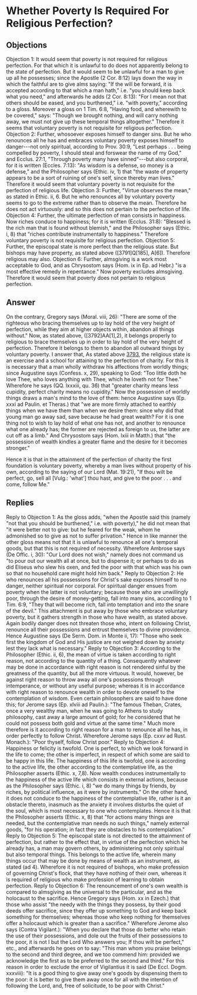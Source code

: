 # Whether Poverty Is Required For Religious Perfection?
## Objections
Objection 1: It would seem that poverty is not required for religious perfection. For that which it is unlawful to do does not apparently belong to the state of perfection. But it would seem to be unlawful for a man to give up all he possesses; since the Apostle (2 Cor. 8:12) lays down the way in which the faithful are to give alms saying: "If the will be forward, it is accepted according to that which a man hath," i.e. "you should keep back what you need," and afterwards he adds (2 Cor. 8:13): "For I mean not that others should be eased, and you burthened," i.e. "with poverty," according to a gloss. Moreover a gloss on 1 Tim. 6:8, "Having food, and wherewith to be covered," says: "Though we brought nothing, and will carry nothing away, we must not give up these temporal things altogether." Therefore it seems that voluntary poverty is not requisite for religious perfection.
Objection 2: Further, whosoever exposes himself to danger sins. But he who renounces all he has and embraces voluntary poverty exposes himself to danger---not only spiritual, according to Prov. 30:9, "Lest perhaps . . . being compelled by poverty, I should steal and forswear the name of my God," and Ecclus. 27:1, "Through poverty many have sinned"---but also corporal, for it is written (Eccles. 7:13): "As wisdom is a defense, so money is a defense," and the Philosopher says (Ethic. iv, 1) that "the waste of property appears to be a sort of ruining of one's self, since thereby man lives." Therefore it would seem that voluntary poverty is not requisite for the perfection of religious life.
Objection 3: Further, "Virtue observes the mean," as stated in Ethic. ii, 6. But he who renounces all by voluntary poverty seems to go to the extreme rather than to observe the mean. Therefore he does not act virtuously: and so this does not pertain to the perfection of life.
Objection 4: Further, the ultimate perfection of man consists in happiness. Now riches conduce to happiness; for it is written (Ecclus. 31:8): "Blessed is the rich man that is found without blemish," and the Philosopher says (Ethic. i, 8) that "riches contribute instrumentally to happiness." Therefore voluntary poverty is not requisite for religious perfection.
Objection 5: Further, the episcopal state is more perfect than the religious state. But bishops may have property, as stated above ([3791]Q[185], A[6]). Therefore religious may also.
Objection 6: Further, almsgiving is a work most acceptable to God, and as Chrysostom says (Hom. ix in Ep. ad Hebr.) "is a most effective remedy in repentance." Now poverty excludes almsgiving. Therefore it would seem that poverty does not pertain to religious perfection.
## Answer
On the contrary, Gregory says (Moral. viii, 26): "There are some of the righteous who bracing themselves up to lay hold of the very height of perfection, while they aim at higher objects within, abandon all things without." Now, as stated above, ([3792]AA[1],2), it belongs properly to religious to brace themselves up in order to lay hold of the very height of perfection. Therefore it belongs to them to abandon all outward things by voluntary poverty.
I answer that, As stated above [3793](A[2]), the religious state is an exercise and a school for attaining to the perfection of charity. For this it is necessary that a man wholly withdraw his affections from worldly things; since Augustine says (Confess. x, 29), speaking to God: "Too little doth he love Thee, who loves anything with Thee, which he loveth not for Thee." Wherefore he says (QQ. lxxxiii, qu. 36) that "greater charity means less cupidity, perfect charity means no cupidity." Now the possession of worldly things draws a man's mind to the love of them: hence Augustine says (Ep. xxxi ad Paulin. et Theras.) that "we are more firmly attached to earthly things when we have them than when we desire them: since why did that young man go away sad, save because he had great wealth? For it is one thing not to wish to lay hold of what one has not, and another to renounce what one already has; the former are rejected as foreign to us, the latter are cut off as a limb." And Chrysostom says (Hom. lxiii in Matth.) that "the possession of wealth kindles a greater flame and the desire for it becomes stronger."

Hence it is that in the attainment of the perfection of charity the first foundation is voluntary poverty, whereby a man lives without property of his own, according to the saying of our Lord (Mat. 19:21), "If thou wilt be perfect, go, sell all [Vulg.: 'what'] thou hast, and give to the poor . . . and come, follow Me."
## Replies
Reply to Objection 1: As the gloss adds, "when the Apostle said this (namely "not that you should be burthened," i.e. with poverty)," he did not mean that "it were better not to give: but he feared for the weak, whom he admonished so to give as not to suffer privation." Hence in like manner the other gloss means not that it is unlawful to renounce all one's temporal goods, but that this is not required of necessity. Wherefore Ambrose says (De Offic. i, 30): "Our Lord does not wish," namely does not command us "to pour out our wealth all at once, but to dispense it; or perhaps to do as did Eliseus who slew his oxen, and fed the poor with that which was his own so that no household care might hold him back."
Reply to Objection 2: He who renounces all his possessions for Christ's sake exposes himself to no danger, neither spiritual nor corporal. For spiritual danger ensues from poverty when the latter is not voluntary; because those who are unwillingly poor, through the desire of money-getting, fall into many sins, according to 1 Tim. 6:9, "They that will become rich, fall into temptation and into the snare of the devil." This attachment is put away by those who embrace voluntary poverty, but it gathers strength in those who have wealth, as stated above. Again bodily danger does not threaten those who, intent on following Christ, renounce all their possessions and entrust themselves to divine providence. Hence Augustine says (De Serm. Dom. in Monte ii, 17): "Those who seek first the kingdom of God and His justice are not weighed down by anxiety lest they lack what is necessary."
Reply to Objection 3: According to the Philosopher (Ethic. ii, 6), the mean of virtue is taken according to right reason, not according to the quantity of a thing. Consequently whatever may be done in accordance with right reason is not rendered sinful by the greatness of the quantity, but all the more virtuous. It would, however, be against right reason to throw away all one's possessions through intemperance, or without any useful purpose; whereas it is in accordance with right reason to renounce wealth in order to devote oneself to the contemplation of wisdom. Even certain philosophers are said to have done this; for Jerome says (Ep. xlviii ad Paulin.): "The famous Theban, Crates, once a very wealthy man, when he was going to Athens to study philosophy, cast away a large amount of gold; for he considered that he could not possess both gold and virtue at the same time." Much more therefore is it according to right reason for a man to renounce all he has, in order perfectly to follow Christ. Wherefore Jerome says (Ep. cxxv ad Rust. Monach.): "Poor thyself, follow Christ poor."
Reply to Objection 4: Happiness or felicity is twofold. One is perfect, to which we look forward in the life to come; the other is imperfect, in respect of which some are said to be happy in this life. The happiness of this life is twofold, one is according to the active life, the other according to the contemplative life, as the Philosopher asserts (Ethic. x, 7,8). Now wealth conduces instrumentally to the happiness of the active life which consists in external actions, because as the Philosopher says (Ethic. i, 8) "we do many things by friends, by riches, by political influence, as it were by instruments." On the other hand, it does not conduce to the happiness of the contemplative life, rather is it an obstacle thereto, inasmuch as the anxiety it involves disturbs the quiet of the soul, which is most necessary to one who contemplates. Hence it is that the Philosopher asserts (Ethic. x, 8) that "for actions many things are needed, but the contemplative man needs no such things," namely external goods, "for his operation; in fact they are obstacles to his contemplation."
Reply to Objection 5: The episcopal state is not directed to the attainment of perfection, but rather to the effect that, in virtue of the perfection which he already has, a man may govern others, by administering not only spiritual but also temporal things. This belongs to the active life, wherein many things occur that may be done by means of wealth as an instrument, as stated (ad 4). Wherefore it is not required of bishops, who make profession of governing Christ's flock, that they have nothing of their own, whereas it is required of religious who make profession of learning to obtain perfection.
Reply to Objection 6: The renouncement of one's own wealth is compared to almsgiving as the universal to the particular, and as the holocaust to the sacrifice. Hence Gregory says (Hom. xx in Ezech.) that those who assist "the needy with the things they possess, by their good deeds offer sacrifice, since they offer up something to God and keep back something for themselves; whereas those who keep nothing for themselves offer a holocaust which is greater than a sacrifice." Wherefore Jerome also says (Contra Vigilant.): "When you declare that those do better who retain the use of their possessions, and dole out the fruits of their possessions to the poor, it is not I but the Lord Who answers you; If thou wilt be perfect," etc., and afterwards he goes on to say: "This man whom you praise belongs to the second and third degree, and we too commend him: provided we acknowledge the first as to be preferred to the second and third." For this reason in order to exclude the error of Vigilantius it is said (De Eccl. Dogm. xxxviii): "It is a good thing to give away one's goods by dispensing them to the poor: it is better to give them away once for all with the intention of following the Lord, and, free of solicitude, to be poor with Christ."